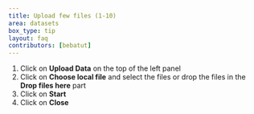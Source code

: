 ```yaml
---
title: Upload few files (1-10)
area: datasets
box_type: tip
layout: faq
contributors: [bebatut]
---
```


1. Click on **Upload Data** on the top of the left panel
2. Click on **Choose local file** and select the files or drop the files in the **Drop files here** part
3. Click on **Start**
4. Click on **Close**
